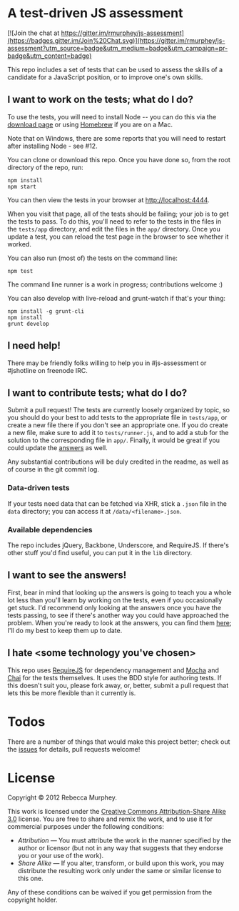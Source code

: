 # A test-driven JS assessment

[![Join the chat at https://gitter.im/rmurphey/js-assessment](https://badges.gitter.im/Join%20Chat.svg)](https://gitter.im/rmurphey/js-assessment?utm_source=badge&utm_medium=badge&utm_campaign=pr-badge&utm_content=badge)

This repo includes a set of tests that can be used to assess the skills of
a candidate for a JavaScript position, or to improve one's own skills.

## I want to work on the tests; what do I do?
To use the tests, you will need to install Node -- you can do this via the
[download page](http://nodejs.org/#download) or using
[Homebrew](http://mxcl.github.com/homebrew/) if you are on a Mac.

Note that on Windows, there are some reports that you will need to restart
after installing Node - see #12.

You can clone or download this repo. Once you have done so, from the root
directory of the repo, run:

    npm install
    npm start

You can then view the tests in your browser at
[http://localhost:4444](http://localhost:4444).

When you visit that page, all of the tests should be failing; your job is to
get the tests to pass. To do this, you'll need to refer to the tests in the
files in the `tests/app` directory, and edit the files in the `app/` directory.
Once you update a test, you can reload the test page in the browser to see
whether it worked.

You can also run (most of) the tests on the command line:

    npm test

The command line runner is a work in progress; contributions welcome :)

You can also develop with live-reload and grunt-watch if that's your thing:

    npm install -g grunt-cli
    npm install
    grunt develop

## I need help!

There may be friendly folks willing to help you in \#js-assessment or
\#jshotline on freenode IRC.

## I want to contribute tests; what do I do?

Submit a pull request! The tests are currently loosely organized by topic, so
you should do your best to add tests to the appropriate file in `tests/app`, or
create a new file there if you don't see an appropriate one. If you do create
a new file, make sure to add it to `tests/runner.js`, and to add a stub for the
solution to the corresponding file in `app/`. Finally, it would be great if you
could update the [answers](https://github.com/rmurphey/js-assessment-answers)
as well.

Any substantial contributions will be duly credited in the readme, as well as
of course in the git commit log.

### Data-driven tests

If your tests need data that can be fetched via XHR, stick a `.json` file in
the `data` directory; you can access it at `/data/<filename>.json`.

### Available dependencies

The repo includes jQuery, Backbone, Underscore, and RequireJS. If there's other
stuff you'd find useful, you can put it in the `lib` directory.

## I want to see the answers!

First, bear in mind that looking up the answers is going to teach you a whole
lot less than you'll learn by working on the tests, even if you occasionally get
stuck. I'd recommend only looking at the answers once you have the tests
passing, to see if there's another way you could have approached the
problem. When you're ready to look at the answers, you can find them
[here](https://github.com/rmurphey/js-assessment-answers); I'll do my best to
keep them up to date.

## I hate \<some technology you've chosen\>

This repo uses [RequireJS](http://requirejs.org) for dependency management and
[Mocha](http://visionmedia.github.com/mocha/) and [Chai](http://chaijs.com/)
for the tests themselves. It uses the BDD style for authoring tests. If this
doesn't suit you, please fork away, or, better, submit a pull request that lets
this be more flexible than it currently is.

# Todos

There are a number of things that would make this project better; check out the
[issues](https://github.com/rmurphey/js-assessment/issues) for details, pull
requests welcome!

# License

Copyright &copy; 2012 Rebecca Murphey.

This work is licensed under the [Creative Commons Attribution-Share Alike 3.0](http://creativecommons.org/licenses/by-sa/3.0/)
license. You are free to share and remix the work, and to use it for commercial
purposes under the following conditions:

- *Attribution* — You must attribute the work in the manner specified by the
  author or licensor (but not in any way that suggests that they endorse you or
  your use of the work).
- *Share Alike* — If you alter, transform, or build upon this work, you may
  distribute the resulting work only under the same or similar license to this
  one.

Any of these conditions can be waived if you get permission from the copyright
holder.
